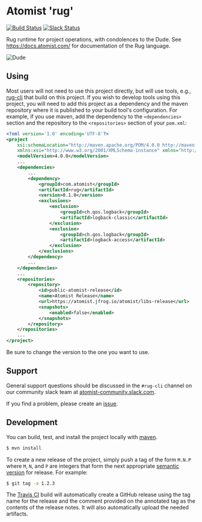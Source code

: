 # Atomist 'rug'

[![Build Status](https://travis-ci.com/atomist/rug.svg?token=iZrpQxJakudjNfb3zxAZ&branch=master)](https://travis-ci.com/atomist/rug) [![Slack Status](https://join.atomist.com/badge.svg)](https://join.atomist.com/)

Rug runtime for project operations, with condolences to the
Dude. See https://docs.atomist.com/ for documentation of the Rug
language.

![Dude](https://s-media-cache-ak0.pinimg.com/564x/d3/0d/80/d30d80d37a36c2fac01ed827f3294d52.jpg)

## Using

Most users will not need to use this project directly, but will use
tools, e.g., [rug-cli][cli] that build on this project.  If you wish
to develop tools using this project, you will need to add this project
as a dependency and the maven repository where it is published to your
build tool's configuration.  For example, if you use maven, add the
dependency to the `<dependencies>` section and the repository to the
`<repositories>` section of your `pom.xml`:

```xml
<?xml version='1.0' encoding='UTF-8'?>
<project
	xsi:schemaLocation="http://maven.apache.org/POM/4.0.0 http://maven.apache.org/xsd/maven-4.0.0.xsd"
	xmlns:xsi="http://www.w3.org/2001/XMLSchema-instance" xmlns="http://maven.apache.org/POM/4.0.0">
	<modelVersion>4.0.0</modelVersion>
    ...
    <dependencies>
        ...
		<dependency>
			<groupId>com.atomist</groupId>
			<artifactId>rug</artifactId>
			<version>0.1.0</version>
			<exclusions>
				<exclusion>
					<groupId>ch.qos.logback</groupId>
					<artifactId>logback-classic</artifactId>
				</exclusion>
				<exclusion>
					<groupId>ch.qos.logback</groupId>
					<artifactId>logback-access</artifactId>
				</exclusion>
			</exclusions>
		</dependency>
        ...
	</dependencies>
    ...
	<repositories>
		<repository>
			<id>public-atomist-release</id>
			<name>Atomist Release</name>
			<url>https://atomist.jfrog.io/atomist/libs-release</url>
			<snapshots>
				<enabled>false</enabled>
			</snapshots>
		</repository>
	</repositories>
    ...
</project>
```

Be sure to change the version to the one you want to use.

[cli]: https://github.com/atomist/rug-cli

## Support

General support questions should be discussed in the `#rug-cli`
channel on our community slack team
at [atomist-community.slack.com](https://join.atomist.com).

If you find a problem, please create an [issue][].

[issue]: https://github.com/atomist/rug-cli/issues

## Development

You can build, test, and install the project locally with [maven][].

[maven]: https://maven.apache.org/

```sh
$ mvn install
```

To create a new release of the project, simply push a tag of the form
`M.N.P` where `M`, `N`, and `P` are integers that form the next
appropriate [semantic version][semver] for release.  For example:

```sh
$ git tag -a 1.2.3
```

The [Travis CI][travis] build will automatically create a GitHub
release using the tag name for the release and the comment provided on
the annotated tag as the contents of the release notes.  It will also
automatically upload the needed artifacts.

[semver]: http://semver.org
[travis]: https://travis-ci.com/atomist/rug-cli
